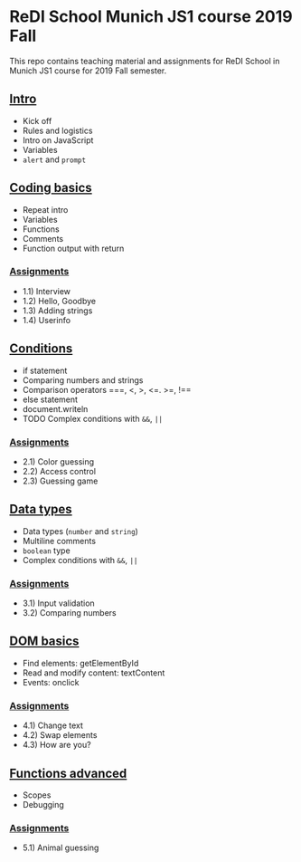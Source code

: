 # ReDI School Munich JS1 course 2019 Fall

This repo contains teaching material and assignments for ReDI School in Munich JS1 course for 2019 Fall semester.

## [Intro](https://oliverbrehm.github.io/js-munich-2019-fall/lessons/0-intro)
- Kick off
- Rules and logistics
- Intro on JavaScript
- Variables
- `alert` and `prompt`


## [Coding basics](https://oliverbrehm.github.io/js-munich-2019-fall/lessons/1-coding-basics/lecture.html)
- Repeat intro
- Variables
- Functions
- Comments
- Function output with return

### [Assignments](https://oliverbrehm.github.io/js-munich-2019-fall/lessons/1-coding-basics/assignments.html)
- 1.1) Interview
- 1.2) Hello, Goodbye
- 1.3) Adding strings
- 1.4) Userinfo


## [Conditions](https://oliverbrehm.github.io/js-munich-2019-fall/lessons/2-conditions/lecture.html)
- if statement
- Comparing numbers and strings
- Comparison operators ===, <, >, <=. >=, !==
- else statement
- document.writeln
- TODO Complex conditions with `&&`, `||`

### [Assignments](https://oliverbrehm.github.io/js-munich-2019-fall/lessons/2-conditions/assignments.html)
- 2.1) Color guessing
- 2.2) Access control
- 2.3) Guessing game


## [Data types](https://oliverbrehm.github.io/js-munich-2019-fall/lessons/3-data-types/lecture.html)
- Data types (`number` and `string`)
- Multiline comments
- `boolean` type
- Complex conditions with `&&`, `||`

### [Assignments](https://oliverbrehm.github.io/js-munich-2019-fall/lessons/3-data-types/assignments.html)
- 3.1) Input validation
- 3.2) Comparing numbers


## [DOM basics](https://oliverbrehm.github.io/js-munich-2019-fall/lessons/4-DOM-basics/lecture.html)
- Find elements: getElementById
- Read and modify content: textContent
- Events: onclick

### [Assignments](https://oliverbrehm.github.io/js-munich-2019-fall/lessons/4-DOM-basics/assignments.html)
- 4.1) Change text
- 4.2) Swap elements
- 4.3) How are you?


## [Functions advanced](https://oliverbrehm.github.io/js-munich-2019-fall/lessons/5-functions-advanced/lecture.html)
- Scopes
- Debugging

### [Assignments](https://oliverbrehm.github.io/js-munich-2019-fall/lessons/5-functions-advanced/assignments.html)
- 5.1) Animal guessing
